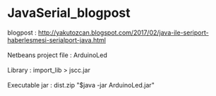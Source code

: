 # JavaSerial_blogpost
blogpost : http://yakutozcan.blogspot.com/2017/02/java-ile-seriport-haberlesmesi-serialport-java.html
<br></br>
Netbeans project file : ArduinoLed
<br></br>
Library : import_lib > jscc.jar
<br></br>
Executable jar : dist.zip "$java -jar ArduinoLed.jar"
